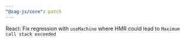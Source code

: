 ```yaml
---
"@zag-js/core": patch
---
```


React: Fix regression with `useMachine` where HMR could lead to `Maximum call stack exceeded`
